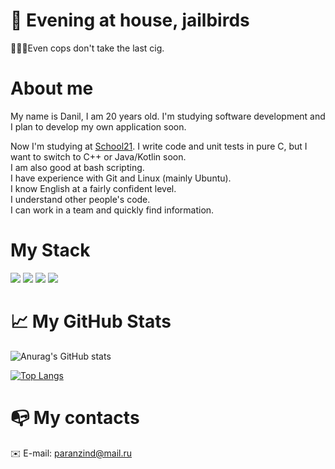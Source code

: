 # 🗽 Evening at house, jailbirds
👮🏼‍♂️Even cops don't take the last cig.
#  About me
My name is Danil, I am 20 years old. I'm studying software development and I plan to develop my own application soon.

Now I'm studying at [School21](https://21-school.ru/).
I write code and unit tests in pure C, but I want to switch to C++ or Java/Kotlin soon. \
I am also good at bash scripting. \
I have experience with Git and Linux (mainly Ubuntu). \
I know English at a fairly confident level. \
I understand other people's code. \
I can work in a team and quickly find information.

# My Stack
<img src="https://img.shields.io/badge/C-bebebe?style=for-the-badge&logo=C&logoColor=991b1e"/> <img src="https://img.shields.io/badge/Bash-bebebe?style=for-the-badge&logo=GNU bash&logoColor=991b1e"/> <img src="https://img.shields.io/badge/GIT-bebebe?style=for-the-badge&logo=GIT&logoColor=991b1e"/> <img src="https://img.shields.io/badge/Linux-bebebe?style=for-the-badge&logo=Linux&logoColor=991b1e"/>

# 📈 My GitHub Stats

![Anurag's GitHub stats](https://github-readme-stats.vercel.app/api?username=PulpuDev&theme=dark&show_icons=true)

[![Top Langs](https://github-readme-stats.vercel.app/api/top-langs/?username=PulpuDev&theme=dark)](https://github.com/anuraghazra/github-readme-stats)

# 📭 My contacts

✉️ E-mail: paranzind@mail.ru


